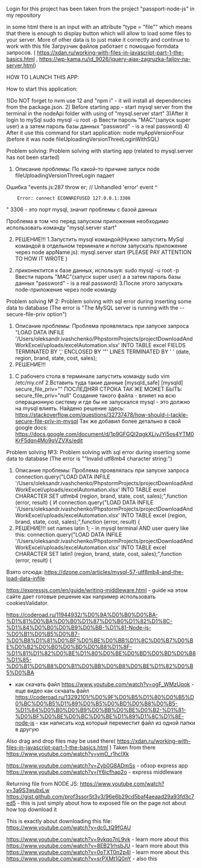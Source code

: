 Login for this project has been taken from the project "passport-node-js" in my repository

in some html there is an input with an attribute "type = "file"" which means that there is enough to display button which will allow to
load some files to your server. More of other data is to just make it correctly and continue to work with this file
Загрузчик файлов работает с помощью formdata запросов. 
( https://xdan.ru/working-with-files-in-javascript-part-1-the-basics.html , https://wp-kama.ru/id_9026/jquery-ajax-zagruzka-fajlov-na-server.html)

HOW TO LAUNCH THIS APP:


How to start this application:

1)Do NOT forget to nvm use 12 and "npm i" - it will install all dependencies from the package.json.
2) Before starting app - start mysql server from the terminal in the nodeApi folder with using of 
"mysql.server start"
3)After it login to mySql
sudo mysql -u root -p
   Ввести пароль "MAC"(запуск super user)
   а а затем пароль базы данных "password" - is a real password)
4) After it use this command for start application:
node myAppVersionFour (before it was node fileUploadingVersionThreeLoginWithSQL)




Problem solving:
Problem solving with starting app (related to mysql.server has not been started)

1) Описание проблемы:
По какой-то причине запуск node fileUploadingVersionThreeLogin падает

Ошибка "events.js:287
              throw er; // Unhandled 'error' event
              ^
        
        Error: connect ECONNREFUSED 127.0.0.1:3306
"
3306 - это порт mysql, значит проблемы с базой данных

Проблема в том что перед запуском приложения необходимо использовать команду "mysql.server start"


2) РЕШЕНИЕ!!!
1.Запустить mysql командой(Нужно запустить MySql командой в отдельном терминале и потом запускать приложение через node appName.js):
  mysql.server start (PLEASE PAY ATTENTION TO HOW IT WROTE )
2. приконектится к базе данных, используя:
   sudo mysql -u root -p
   Ввести пароль "MAC"(запуск super user)
   а а затем пароль базы данных "password" - is a real password)
3.После этого запускать node-приложение через node команду

Problem solving № 2:
Problem solving with sql error during inserting some data to database (The error is "The MySQL server is running with the --secure-file-priv option")
1) Описание проблемы: Проблема проявлялась при запуске запроса 
"LOAD DATA INFILE '/Users/oleksandr.ivashchenko/PhpstormProjects/projectDownloadAndWorkExcel/uploads/excelAutomation.xlsx' INTO TABLE excel FIELDS TERMINATED BY ',' ENCLOSED BY '"' LINES TERMINATED BY '
' (date, region, brand, state, cost, sales);
2) РЕШЕНИЕ!!!
1. С рабочего стола в терминале запустить команду
sudo vim /etc/my.cnf
2.Вставить туда такие данные
[mysqld_safe]
[mysqld]
secure_file_priv=""
ПОСЛЕДНЯЯ СТРОКА ТАК ЖЕ МОЖЕТ БЫТЬ: secure_file_priv="null"
Создание такого файла - влияет на всю операционную систему и где бы не запускался mysql - это должно на mysql влиять.
Найдено решение здесь: https://stackoverflow.com/questions/32737478/how-should-i-tackle-secure-file-priv-in-mysql
Так же добавил более детально в свой google docs:
https://docs.google.com/document/d/1p9GFGQI2qgkXLiyJYi5os4YTM0KrF5dqn4Mo9qVZVXs/edit

Problem solving №3:
Problem solving with sql error during inserting some data to database (The error is "“Invalid utf8mb4 character string:")
1) Описание проблемы: Проблема проявлялась при запуске запроса
connection.query("LOAD DATA INFILE '/Users/oleksandr.ivashchenko/PhpstormProjects/projectDownloadAndWorkExcel/uploads/excelAutomation.xlsx' INTO TABLE excel CHARACTER SET utfmb4 (region, brand, state, cost, sales);",function (error, result) {
И
connection.query("LOAD DATA INFILE '/Users/oleksandr.ivashchenko/PhpstormProjects/projectDownloadAndWorkExcel/uploads/excelAutomation.xlsx' INTO TABLE excel (region, brand, state, cost, sales);",function (error, result) {
2) РЕШЕНИЕ!!!
set names latin 1; - in mysql terminal
AND
user query like this: connection.query("LOAD DATA INFILE '/Users/oleksandr.ivashchenko/PhpstormProjects/projectDownloadAndWorkExcel/uploads/excelAutomation.xlsx' INTO TABLE excel CHARACTER SET latin1 (region, brand, state, cost, sales);",function (error, result) {



Взято отсюда: https://dzone.com/articles/mysql-57-utf8mb4-and-the-load-data-infile



https://expressjs.com/en/guide/writing-middleware.html - guide на этом сайте дает готовые решение как например использовать cookiesValidator.


https://coderoad.ru/11944932/%D0%9A%D0%B0%D0%BA-%D1%81%D0%BA%D0%B0%D1%87%D0%B0%D1%82%D1%8C-%D1%84%D0%B0%D0%B9%D0%BB-%D1%81-Node-js-%D0%B1%D0%B5%D0%B7-%D0%B8%D1%81%D0%BF%D0%BE%D0%BB%D1%8C%D0%B7%D0%BE%D0%B2%D0%B0%D0%BD%D0%B8%D1%8F-%D1%81%D1%82%D0%BE%D1%80%D0%BE%D0%BD%D0%BD%D0%B8%D1%85-%D0%B1%D0%B8%D0%B1%D0%BB%D0%B8%D0%BE%D1%82%D0%B5%D0%BA
- как скачать файл
https://www.youtube.com/watch?v=ogF_WMzUqok - еще видео как скчаать файл
https://coderoad.ru/13292101/%D0%9F%D0%B5%D1%80%D0%B5%D0%BC%D0%B5%D1%89%D0%B5%D0%BD%D0%B8%D0%B5-%D1%84%D0%B0%D0%B9%D0%BB%D0%BE%D0%B2-%D1%81-%D0%BF%D0%BE%D0%BC%D0%BE%D1%89%D1%8C%D1%8E-node-js  - как написать код который переместит файл из одной папки в другую


Also drag and drop files may be used there( https://xdan.ru/working-with-files-in-javascript-part-1-the-basics.html ) 
Taken from there https://www.youtube.com/watch?v=ymO_r1hcIXk


https://www.youtube.com/watch?v=Zyb0G8ADmSs - обзор express app
https://www.youtube.com/watch?v=lY6icfhap2o - express middleware

Returning file from NODE JS:
https://www.youtube.com/watch?v=3a9S3wubxLw
https://gist.github.com/prof3ssorSt3v3/96e6b29cd5baf4aeaad29a93fd3c7ed5 - this is just simply about how to exposed file on the page
not about how top download it

This is exactly about downloading this file: https://www.youtube.com/watch?v=dc0_tQ9fGAU

https://www.youtube.com/watch?v=9vkqo7nL9vk - learn more about this
https://www.youtube.com/watch?v=8EB21rhsbJU - learn more about this
https://www.youtube.com/watch?v=0oTXT0n2p4I - learn more about this
https://www.youtube.com/watch?v=srPXMt1Q0nY - also this
